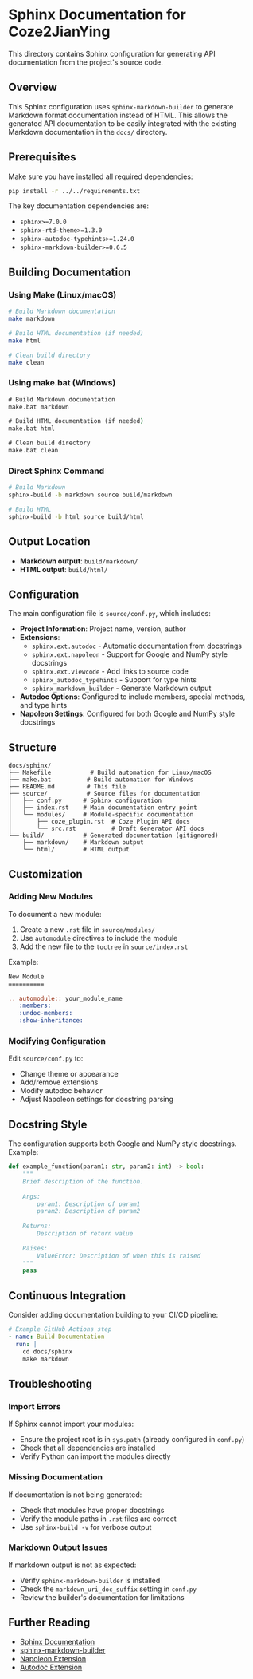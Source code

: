 # Sphinx Documentation for Coze2JianYing

This directory contains Sphinx configuration for generating API documentation from the project's source code.

## Overview

This Sphinx configuration uses `sphinx-markdown-builder` to generate Markdown format documentation instead of HTML. This allows the generated API documentation to be easily integrated with the existing Markdown documentation in the `docs/` directory.

## Prerequisites

Make sure you have installed all required dependencies:

```bash
pip install -r ../../requirements.txt
```

The key documentation dependencies are:
- `sphinx>=7.0.0`
- `sphinx-rtd-theme>=1.3.0`
- `sphinx-autodoc-typehints>=1.24.0`
- `sphinx-markdown-builder>=0.6.5`

## Building Documentation

### Using Make (Linux/macOS)

```bash
# Build Markdown documentation
make markdown

# Build HTML documentation (if needed)
make html

# Clean build directory
make clean
```

### Using make.bat (Windows)

```cmd
# Build Markdown documentation
make.bat markdown

# Build HTML documentation (if needed)
make.bat html

# Clean build directory
make.bat clean
```

### Direct Sphinx Command

```bash
# Build Markdown
sphinx-build -b markdown source build/markdown

# Build HTML
sphinx-build -b html source build/html
```

## Output Location

- **Markdown output**: `build/markdown/`
- **HTML output**: `build/html/`

## Configuration

The main configuration file is `source/conf.py`, which includes:

- **Project Information**: Project name, version, author
- **Extensions**: 
  - `sphinx.ext.autodoc` - Automatic documentation from docstrings
  - `sphinx.ext.napoleon` - Support for Google and NumPy style docstrings
  - `sphinx.ext.viewcode` - Add links to source code
  - `sphinx_autodoc_typehints` - Support for type hints
  - `sphinx_markdown_builder` - Generate Markdown output
- **Autodoc Options**: Configured to include members, special methods, and type hints
- **Napoleon Settings**: Configured for both Google and NumPy style docstrings

## Structure

```
docs/sphinx/
├── Makefile           # Build automation for Linux/macOS
├── make.bat          # Build automation for Windows
├── README.md         # This file
├── source/           # Source files for documentation
│   ├── conf.py      # Sphinx configuration
│   ├── index.rst    # Main documentation entry point
│   └── modules/     # Module-specific documentation
│       ├── coze_plugin.rst  # Coze Plugin API docs
│       └── src.rst          # Draft Generator API docs
└── build/           # Generated documentation (gitignored)
    ├── markdown/    # Markdown output
    └── html/        # HTML output
```

## Customization

### Adding New Modules

To document a new module:

1. Create a new `.rst` file in `source/modules/`
2. Use `automodule` directives to include the module
3. Add the new file to the `toctree` in `source/index.rst`

Example:

```rst
New Module
==========

.. automodule:: your_module_name
   :members:
   :undoc-members:
   :show-inheritance:
```

### Modifying Configuration

Edit `source/conf.py` to:
- Change theme or appearance
- Add/remove extensions
- Modify autodoc behavior
- Adjust Napoleon settings for docstring parsing

## Docstring Style

The configuration supports both Google and NumPy style docstrings. Example:

```python
def example_function(param1: str, param2: int) -> bool:
    """
    Brief description of the function.
    
    Args:
        param1: Description of param1
        param2: Description of param2
        
    Returns:
        Description of return value
        
    Raises:
        ValueError: Description of when this is raised
    """
    pass
```

## Continuous Integration

Consider adding documentation building to your CI/CD pipeline:

```yaml
# Example GitHub Actions step
- name: Build Documentation
  run: |
    cd docs/sphinx
    make markdown
```

## Troubleshooting

### Import Errors

If Sphinx cannot import your modules:
- Ensure the project root is in `sys.path` (already configured in `conf.py`)
- Check that all dependencies are installed
- Verify Python can import the modules directly

### Missing Documentation

If documentation is not being generated:
- Check that modules have proper docstrings
- Verify the module paths in `.rst` files are correct
- Use `sphinx-build -v` for verbose output

### Markdown Output Issues

If markdown output is not as expected:
- Verify `sphinx-markdown-builder` is installed
- Check the `markdown_uri_doc_suffix` setting in `conf.py`
- Review the builder's documentation for limitations

## Further Reading

- [Sphinx Documentation](https://www.sphinx-doc.org/)
- [sphinx-markdown-builder](https://github.com/clayrisser/sphinx-markdown-builder)
- [Napoleon Extension](https://www.sphinx-doc.org/en/master/usage/extensions/napoleon.html)
- [Autodoc Extension](https://www.sphinx-doc.org/en/master/usage/extensions/autodoc.html)

